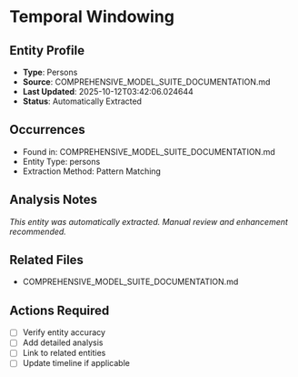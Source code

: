 # Temporal Windowing

## Entity Profile
- **Type**: Persons
- **Source**: COMPREHENSIVE_MODEL_SUITE_DOCUMENTATION.md
- **Last Updated**: 2025-10-12T03:42:06.024644
- **Status**: Automatically Extracted

## Occurrences
- Found in: COMPREHENSIVE_MODEL_SUITE_DOCUMENTATION.md
- Entity Type: persons
- Extraction Method: Pattern Matching

## Analysis Notes
*This entity was automatically extracted. Manual review and enhancement recommended.*

## Related Files
- COMPREHENSIVE_MODEL_SUITE_DOCUMENTATION.md

## Actions Required
- [ ] Verify entity accuracy
- [ ] Add detailed analysis
- [ ] Link to related entities
- [ ] Update timeline if applicable
